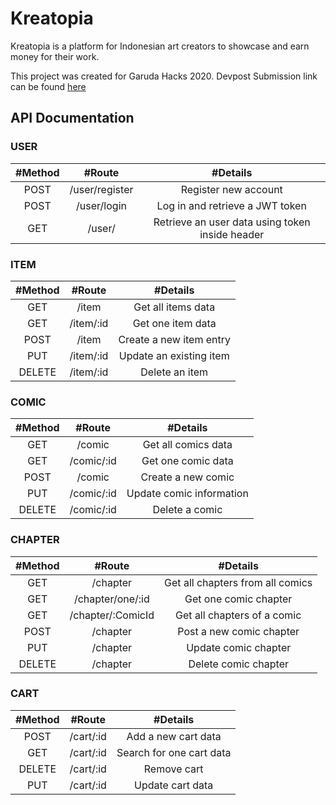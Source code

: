 # Kreatopia

Kreatopia is a platform for Indonesian art creators to showcase and earn money for their work.

This project was created for Garuda Hacks 2020. Devpost Submission link can be found [here](https://devpost.com/software/kreatopia/)  

## API Documentation

### USER
| #Method | #Route | #Details |
| :---: | :---: | :---: |
| POST | /user/register | Register new account |
| POST | /user/login | Log in and retrieve a JWT token |
| GET | /user/ | Retrieve an user data using token inside header |

### ITEM
| #Method | #Route | #Details |
| :---: | :---: | :---: |
| GET | /item | Get all items data |
| GET | /item/:id | Get one item data |
| POST | /item | Create a new item entry |
| PUT | /item/:id | Update an existing item |
| DELETE | /item/:id | Delete an item |

### COMIC
| #Method | #Route | #Details |
| :---: | :---: | :---: |
| GET | /comic | Get all comics data |
| GET | /comic/:id | Get one comic data |
| POST | /comic | Create a new comic |
| PUT | /comic/:id | Update comic information |
| DELETE | /comic/:id | Delete a comic |

### CHAPTER
| #Method | #Route | #Details |
| :---: | :---: | :---: |
| GET | /chapter | Get all chapters from all comics |
| GET | /chapter/one/:id | Get one comic chapter |
| GET | /chapter/:ComicId | Get all chapters of a comic |
| POST | /chapter | Post a new comic chapter |
| PUT | /chapter | Update comic chapter |
| DELETE | /chapter | Delete comic chapter |

### CART
| #Method | #Route | #Details |
| :---: | :---: | :---: |
| POST | /cart/:id | Add a new cart data |
| GET | /cart/:id | Search for one cart data |
| DELETE | /cart/:id | Remove cart |
| PUT | /cart/:id | Update cart data |
